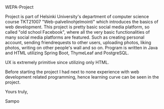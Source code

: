 WEPA-Project

Project is part of Helsinki University's department of computer science course TKT21007 "Web-palvelinohjelmointi" which introduces the basics of web development.
This project is pretty basic social media platform, so called "old school Facebook", where all the very basic functionalities of many social media platforms are featured.
Such as creating personal account, sending friendrequests to other users, uploading photos, liking photos, writing on other people's wall and so on.
Program is written in Java and HTML utilizing Spring Boot, ThymeLeaf and PostgreSQL.

UX is extremely primitive since utilizing only HTML.

Before starting the project I had next to none experience with web development related programming, hence learning curve can be seen in the project.

Yours truly,

Sampo
